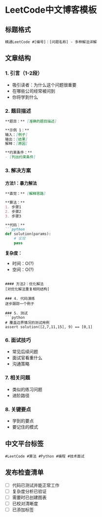 # LeetCode中文博客模板

## 标题格式
`精通LeetCode #[编号]：[问题名称] - 多种解法详解`

## 文章结构

### 1. 引言（1-2段）
- 吸引读者：为什么这个问题很重要
- 在哪些公司经常被问到
- 你将学到什么

### 2. 题目描述
```markdown
**题目：** [准确的题目描述]

**示例 1：**
输入：[例子]
输出：[结果]
解释：[原因]

**约束条件：**
- [列出约束条件]
```

### 3. 解决方案

#### 方法1：暴力解法
```markdown
**直觉：** [解释思路]

**算法：**
1. 步骤1
2. 步骤2
3. 步骤3

**代码：**
```python
def solution(params):
    # 实现
    pass
```

**复杂度：**
- 时间：O(?)
- 空间：O(?)
```

#### 方法2：优化解法
[对优化解法重复相同结构]

### 4. 代码演练
逐步跟踪一个例子

### 5. 测试
```python
# 覆盖边界情况的测试用例
assert solution([2,7,11,15], 9) == [0,1]
```

### 6. 面试技巧
- 常见后续问题
- 面试官看重什么
- 沟通策略

### 7. 相关问题
- 类似的练习问题
- 进阶路径

### 8. 关键要点
- 学到的要点
- 要记住的模式

## 中文平台标签
```
#LeetCode #算法 #Python #编程 #技术面试
```

## 发布检查清单
- [ ] 代码已测试并能正常工作
- [ ] 复杂度分析已验证
- [ ] 需要时已创建图表
- [ ] 已校对清晰度
- [ ] 已添加标签